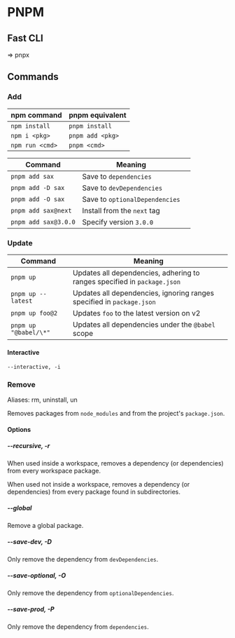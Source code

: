 

# PNPM

## Fast CLI
=> pnpx 

## Commands
### Add
| npm command     | pnpm equivalent  |
| --------------- | ---------------- |
| `npm install`   | `pnpm install`   |
| `npm i <pkg>`   | `pnpm add <pkg>` |
| `npm run <cmd>` | `pnpm <cmd>`     |


| Command              | Meaning                        |     |
| -------------------- | ------------------------------ | --- |
| `pnpm add sax`       | Save to `dependencies`         |     |
| `pnpm add -D sax`    | Save to `devDependencies`      |     |
| `pnpm add -O sax`    | Save to `optionalDependencies` |     |
| `pnpm add sax@next`  | Install from the `next` tag    |     |
| `pnpm add sax@3.0.0` | Specify version `3.0.0`        |     |

### Update
  
| Command               | Meaning                                                                  |
| --------------------- | ------------------------------------------------------------------------ |
| `pnpm up`             | Updates all dependencies, adhering to ranges specified in `package.json` |
| `pnpm up --latest`    | Updates all dependencies, ignoring ranges specified in `package.json`    |
| `pnpm up foo@2`       | Updates `foo` to the latest version on v2                                |
| `pnpm up "@babel/\*"` | Updates all dependencies under the `@babel` scope                        |

#### Interactive
`--interactive, -i`


### Remove
Aliases: rm, uninstall, un

Removes packages from `node_modules` and from the project's `package.json`.


#### Options

##### --recursive, -r
When used inside a workspace, removes a dependency (or dependencies) from every workspace package.

When used not inside a workspace, removes a dependency (or dependencies) from
every package found in subdirectories.

##### --global
Remove a global package.

##### --save-dev, -D
Only remove the dependency from `devDependencies`.

##### --save-optional, -O
Only remove the dependency from `optionalDependencies`.

##### --save-prod, -P
Only remove the dependency from `dependencies`.
